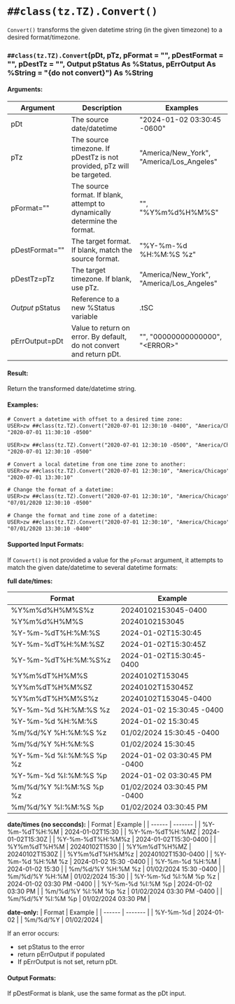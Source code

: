 # `##class(tz.TZ).Convert()`

`Convert()` transforms the given datetime string (in the given timezone) to a desired format/timezone.

### `##class(tz.TZ).Convert`(pDt, pTz, pFormat = "", pDestFormat = "", pDestTz = "", Output pStatus As %Status, pErrOutput As %String = "{do not convert}") As %String

#### Arguments:

| Argument         | Description                                                               | Examples                                                |
|----------        |-------------                                                              |----------                                               |
| pDt              | The source date/datetime                                    | "2024-01-02 03:30:45 -0600"                                   |
| pTz              | The source timezone. If pDestTz is not provided, pTz will be targeted.    | "America/New_York", "America/Los_Angeles"               |
| pFormat=""       | The source format. If blank, attempt to dynamically determine the format. | "", "%Y%m%d%H%M%S"                                      |
| pDestFormat=""   | The target format. If blank, match the source format.                     | "%Y-%m-%d %H:%M:%S %z"                                  |
| pDestTz=pTz      | The target timezone. If blank, use pTz.                                   | "America/New_York", "America/Los_Angeles"               |
| *Output* pStatus | Reference to a new %Status variable                                       | .tSC                                                    |
| pErrOutput=pDt   | Value to return on error.  By default, do not convert and return pDt.  | "", "00000000000000", "\<ERROR\>"                         |

#### Result:
Return the transformed date/datetime string.

#### Examples:

```cls
# Convert a datetime with offset to a desired time zone:
USER>zw ##class(tz.TZ).Convert("2020-07-01 12:30:10 -0400", "America/Chicago")
"2020-07-01 11:30:10 -0500"

USER>zw ##class(tz.TZ).Convert("2020-07-01 12:30:10 -0500", "America/Chicago")
"2020-07-01 12:30:10 -0500"

# Convert a local datetime from one time zone to another:
USER>zw ##class(tz.TZ).Convert("2020-07-01 12:30:10", "America/Chicago", "", "", "America/New_York")
"2020-07-01 13:30:10"

# Change the format of a datetime:
USER>zw ##class(tz.TZ).Convert("2020-07-01 12:30:10", "America/Chicago", "", "%m/%d/%Y %H:%M:%S %z")
"07/01/2020 12:30:10 -0500"

# Change the format and time zone of a datetime:
USER>zw ##class(tz.TZ).Convert("2020-07-01 12:30:10", "America/Chicago", "", "%m/%d/%Y %H:%M:%S %z", "America/New_York")
"07/01/2020 13:30:10 -0400"
```

#### Supported Input Formats:

If `Convert()` is not provided a value for the `pFormat` argument, it attempts to match the given date/datetime to several datetime formats:

__full date/times:__

| Format | Example |
| ------ | ------- |
| %Y%m%d%H%M%S%z | 20240102153045-0400 |
| %Y%m%d%H%M%S | 20240102153045 |
| %Y-%m-%dT%H:%M:%S | 2024-01-02T15:30:45 |
| %Y-%m-%dT%H:%M:%SZ | 2024-01-02T15:30:45Z |
| %Y-%m-%dT%H:%M:%S%z | 2024-01-02T15:30:45-0400 |
| %Y%m%dT%H%M%S | 20240102T153045 |
| %Y%m%dT%H%M%SZ | 20240102T153045Z |
| %Y%m%dT%H%M%S%z | 20240102T153045-0400 |
| %Y-%m-%d %H:%M:%S %z | 2024-01-02 15:30:45 -0400 |
| %Y-%m-%d %H:%M:%S | 2024-01-02 15:30:45 |
| %m/%d/%Y %H:%M:%S %z | 01/02/2024 15:30:45 -0400 |
| %m/%d/%Y %H:%M:%S | 01/02/2024 15:30:45 |
| %Y-%m-%d %I:%M:%S %p %z | 2024-01-02 03:30:45 PM -0400 |
| %Y-%m-%d %I:%M:%S %p | 2024-01-02 03:30:45 PM |
| %m/%d/%Y %I:%M:%S %p %z | 01/02/2024 03:30:45 PM -0400 |
| %m/%d/%Y %I:%M:%S %p | 01/02/2024 03:30:45 PM |


__date/times (no secconds):__
| Format | Example |
| ------ | ------- |
| %Y-%m-%dT%H:%M | 2024-01-02T15:30 |
| %Y-%m-%dT%H:%MZ | 2024-01-02T15:30Z |
| %Y-%m-%dT%H:%M%z | 2024-01-02T15:30-0400 |
| %Y%m%dT%H%M | 20240102T1530 |
| %Y%m%dT%H%MZ | 20240102T1530Z |
| %Y%m%dT%H%M%z | 20240102T1530-0400 |
| %Y-%m-%d %H:%M %z | 2024-01-02 15:30 -0400 |
| %Y-%m-%d %H:%M | 2024-01-02 15:30 |
| %m/%d/%Y %H:%M %z | 01/02/2024 15:30 -0400 |
| %m/%d/%Y %H:%M | 01/02/2024 15:30 |
| %Y-%m-%d %I:%M %p %z | 2024-01-02 03:30 PM -0400 |
| %Y-%m-%d %I:%M %p | 2024-01-02 03:30 PM |
| %m/%d/%Y %I:%M %p %z | 01/02/2024 03:30 PM -0400 |
| %m/%d/%Y %I:%M %p | 01/02/2024 03:30 PM |


__date-only:__
| Format | Example |
| ------ | ------- |
| %Y-%m-%d | 2024-01-02 |
| %m/%d/%Y | 01/02/2024 |


If an error occurs:
- set pStatus to the error
- return pErrOutput if populated
- If pErrOutput is not set, return pDt.

#### Output Formats:

If pDestFormat is blank, use the same format as the pDt input.